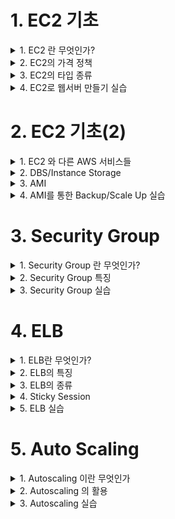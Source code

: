 
# 1. EC2 기초 

<details> <summary> 1. EC2 란 무엇인가? </summary>

## 1. EC2 란 무엇인가?

### 용어
- Elastic Compute Cloud 

### 정의
- Amazon Elastic Compush Cloud(EC2)는 안전하고 크기 조정이 가능한 컴퓨팅 파워를 클라우드에서 제공하는 웹 서비스이다.
- 개발자가 더 쉽게 웹 규모의 클라우드 컴퓨팅 작업을 할 수 있도록 설계되었다.
- Amazon EC2의 간단한 웹 서비스 인터페이스를 통해 간단하고 필요한 용량을 얻고 구성할 수 있다.
- 컴퓨팅 리소스에 대한 포괄적인 제어권을 제공하며, Amazon의 검증된 컴퓨팅 인프라에서 실행할 수 있다. 

### 특징
- 새로운 서버 인스턴스를 획득하고 부팅하는 데 필요한 시간을 단 몇 분으로 단축하므로 컴퓨팅 요구 사항의 변화에 따라 신속하게 용량을 확장하거나 축소할 수 있다.
- 실제 사용한 만큼만 요금을 지불하면 되므로, 컴퓨팅 비용이 절약된다.
- 개발자가 장애에 대한 복원력이 뛰어나고 일반적인 오류 상황에 영향을 받지 않는 애플리케이션을 구축할 수 있도록 도구를 제공한다.


</details>

<details> <summary> 2. EC2의 가격 정책 </summary>

## 2. EC2의 가격 정책

### On-Demand
- 실행하는 인스턴스에 따라 시간 또는 초당 컴퓨팅 파워로 측정된 가격을 지불
  - 약정은 필요 없음
  - 장기적인 수요 예측이 힘들거나 유연하게 EC2를 사용하고 싶을 때
  - 한번 써보고 싶을 때 

### Spot Instance
- 경매 형식으로 시장에 남는 인스턴스를 저렴하게 구매해서 쓰는  방식 
  - 최대 90%정도 저렴
  - 단 언제 도로 내주어야 할지 모름
  - 시작 종료가 자유롭거나 추가적인 컴퓨팅 파워가 필요한 경우 

### 예약 인스턴스(Reserved Instance-RI)
- 미리 일정 기간(1년~3년) 약정해서 쓰는 방식
  - 최대 75%까지 저렴 (On-Demand에 비해서)
  - 수요 예측이 확실할 때
  - 총 비용을 절감하기 위해 어느정도 기간의 약정이 가능한 사용자

### 전용 호스트(Dedicated)
- 실제 물리적인 서버를 임대하는 방식
  - 라이선스 이슈(Windows Server등)
  - 규정에 따라 필요한 경우 



</details>

<details> <summary> 3. EC2의 타입 종류 </summary>

## 3. EC2의 타입 종류

![image](https://user-images.githubusercontent.com/28394879/136486505-60bb1b4e-51f7-47c8-bbc6-681d39df87dd.png)


</details>

<details> <summary> 4. EC2로 웹서버 만들기 실습 </summary>

## 4. EC2로 웹서버 만들기 실습 

### EC2 만들기
- EC2 설정하기 -> AMI, 타입, 세부설정, 보안그룹, 키 발급
- 실행


**상세 방법**
1. aws 홈페이지 접속
2. 서비스 
3. EC2 
4. 인스턴스 시작 
5. Amazon Linux 2 AMI (HVM), SSD Volume Type(x86) 선택 
6. 프리티어 사용가능 선택, 다음: 인스턴스 세부 정보 구성 클릭 
7. 서브넷 설정 후 다음: 스토리지 추가 클릭
![image](https://user-images.githubusercontent.com/28394879/136487665-d746c5e5-c894-4719-83f1-cad9bfcdbacf.png)


8. 볼륨 유형 선택후 다음: 태그 추가 클릭
![image](https://user-images.githubusercontent.com/28394879/136487835-473944a6-53e6-4de0-9bb4-e68ba2aed85c.png)



9. 태그 설정 후 다음: 보안그룹 구성 클릭
![image](https://user-images.githubusercontent.com/28394879/136489136-a41f5e89-b804-4738-996d-9b83b250cc6d.png)

10. 보안그룹 설정 후 검토 및 시작 클릭
![image](https://user-images.githubusercontent.com/28394879/136489337-1289fbbb-23a4-47e1-80f9-b26b8778e540.png)


11. 범용(SSD)에서 부팅을 마그네틱을 이 인스턴스의 부트 볼륨으로 계속 사용 클릭 후 다음 
12. 시작하기 클릭
13. 새 키페어 다운로드 후 인스턴스 시작 
![image](https://user-images.githubusercontent.com/28394879/136489509-f63cd8c7-74a8-443f-abf7-e9625acb8d3d.png) 


### EC2에 접속
- Putty Gen을 통해 PPK파일 만들기
- Putty를 통해 접속하기
- FileZila를 통해 FTP 접속하기

```
chmod 400 lecture-test.pem
ssh -i "lecture-test.pem" ec2-user@ec2-{ip}.us-east-2.compute.amazonaws.com
```


### 웹서버 설치 및 구동
- Yum을 통해 아파치 설치
- Httpd 서비스 등록
- 새로운 인트로 페이지 생성

```
sudo -s
yum install httpd -y
service httpd start
chkconfig httpd on
cd /var/www/html
vi index.html
```

- index.html 파일 완성 후 http://{ip}/ 로 결과 확인



</details>



# 2. EC2 기초(2) 

<details> <summary> 1. EC2 와 다른 AWS 서비스들 </summary>

## 1. EC2 와 다른 AWS 서비스들

![image](https://user-images.githubusercontent.com/28394879/136922152-6d6d9a9b-6c72-476c-aecf-0f2f8e293f04.png)

</details>

<details> <summary> 2. DBS/Instance Storage </summary>

## 2. DBS/Instance Storage

### 용어 
- Elastic Block Store

### 정의 
- Amazon Elastic Block Store(EBS)는 AWS 클라우드의 Amazon EC2 인스턴스에 사용할 영구 블록 스토리지 볼륨을 제공한다.
- 각 Amazon EBS 볼륨은 가용 영역 내에 자동으로 뽁제되어 구성요소 장애로부터 보호해주고, 고가용성 및 내구성을 제공한다.
- Amazon EBS 볼륨은 워크로드 실행에 필요한 지연 시간이 잛고 일관된 성능을 제공한다.
- Amazon EBS를 사용하면 단 몇 분 내에 사용량을 많게 또는 적게 확장할 수 있으며, 프로비저닝한 부분에 대해서만 저렴한 비용을 지불한다.

![image](https://user-images.githubusercontent.com/28394879/136925202-f5785c89-9377-43ee-8fc2-45bbb47e424d.png)
- EBS Based: 반 영구적인 파일의 저장 가능
  - Snapshot 가능
  - 인스턴스 업그레이드 가능
  - STOP이 가능함
- Instance Store: 휘발성이나 빠른 방식
  - 빠르지만 저장이 필요 없는 경우
  - Stop이 불가능함 



</details>

<details> <summary> 3. AMI </summary>

## 3. AMI

### 용어
- Amazon Machine Image

### 정의
- Amazon 머신 이미지(AMI)는 인스턴스를 시작하는데 필요한 정보를 제공한다.
- 인스턴스를 시작할 때 AMI를 지정해야 한다.
- 동일한 구성의 인스턴스가 여러 개 필요할 때는 한 AMI에서 여러 인스턴스를 시작할 수 있다.
- 서로 다른 구성의 인스턴스가 필요할 때는 다양한 AMI를 사용하여 인스턴스를 시작하면 된다. 

### 특징

![image](https://user-images.githubusercontent.com/28394879/136926299-e8917a9f-404e-4a96-b485-c6722d608950.png)
- AMI는 다음을 포함한다
  - 1개 이상의 EBS 스냅샷 또는, 인스턴스 저장 지원 AMI의 경우, 인스턴스의 루트 볼륨에 대한 템플릿(예: 운영체제, 애플리케이션 서버, 애플리케이션)
  - AMI를 사용하여 인스턴스를 시작할 수 있는 AWS 계정을 제어하는 시작 권한
  - 시작될 때 인스턴스에 연결할 볼륨을 지정하는 블록 디바이스 매핑 




</details>

<details> <summary> 4. AMI를 통한 Backup/Scale Up 실습 </summary>

## 4. AMI를 통한 Backup/Scale Up 실습

### AMI 만들기
- 현재 EC2의 AMI를 만들어 Backup하기

1. 이미지 생성 버튼 
![image](https://user-images.githubusercontent.com/28394879/136926967-9a4d113a-a2c0-4e6d-bfd1-7339dd3f4651.png)

2. 입력 후 생성 
![image](https://user-images.githubusercontent.com/28394879/136927295-177b0a95-9bfd-4b3c-8a21-e28f47daeb92.png)




### 새로운 EC2 실행하기
- 기존의 EC2보다 더 좋은 성능의 EC2를 기존의 AMI로 실행하기

1. AMI 탭 클릭
2. 사용할 AMI이미지 선택 후 시작하기 버튼 
![image](https://user-images.githubusercontent.com/28394879/136928114-47a15a1f-d595-4785-a2de-b33191e3c0a6.png)

3. 원하는 인스턴스 종류 선택후 다음
![image](https://user-images.githubusercontent.com/28394879/136928252-5806df8e-6f9d-4a2b-b96c-d626aac85013.png)

4. 인스턴스 구성은 지금은 따로안하고 다음:스토리지 추가 버튼 클릭
5. 다음:태그 추가 버튼 클릭
6. 태그 추가 후 다음:보안 그룹 구성 버튼 클릭
![image](https://user-images.githubusercontent.com/28394879/136928697-2aec2eb2-5b30-4f46-b82f-fd65f7aedf0b.png)
7. 기존 보안 그룹 선택 후 검토 및 시작 
![image](https://user-images.githubusercontent.com/28394879/136928831-d19dd3ac-a0dc-4744-ab7b-eb7becef8d8d.png)

8. 범용 SSD 에서 부팅 설정 후 다음
![image](https://user-images.githubusercontent.com/28394879/136928967-24269dd7-d423-433d-ae56-7a0de6636f65.png)

9. 시작하기 버튼 클릭 

10. 기존 키페어 선택 후 인스턴스 시작
![image](https://user-images.githubusercontent.com/28394879/136929153-05fe4144-8d2a-433f-8657-adbdc16b45da.png)

11. 기존 인스턴스 종료
![image](https://user-images.githubusercontent.com/28394879/136929511-70db58ac-c364-4b0f-90bf-3cd67d7049ec.png)


### 동작 확인하기 
- 새로운 인스턴스의 아이피로 접속해보면 이전에 만들어 두었던 helloworld apache 서버가 잘 동작 하는 것을 알 수 있다.

</details>


# 3. Security Group

<details> <summary> 1. Security Group 란 무엇인가? </summary>

## 1. Security Group 란 무엇인가?

![image](https://user-images.githubusercontent.com/28394879/136934211-085a6871-2ff6-423d-b208-88e55945c45f.png)

- 보안그룹은 인스턴스에 대한 인바운드 및 아웃바운드 트래픽을 제어하는 가상 방화벽 역할을 한다.
- VPC에서 인스턴스를 시작 할 때 최대 5개의 보안 그룹에 인스턴스를 할당할 수 있다.
- 보안 그룹은 **서브넷 수준이 아니라 인스턴스 수준에서 작동**하므로 VPC에 있는 서브넷의 각 인스턴스를 서로 다른 보안 그룹 세트에 할당할 수 있다.
- 시작 할 때 특정 그룹을 지정하지 않으면 인스턴스가 자동으로 VPC의 기본 보안 그룹에 할당된다.

</details>

<details> <summary> 2. Security Group 특징 </summary>

## 2. Security Group 특징

- 보안 장치
  - Network Access List(NACL)와 함께 방화벽의 역할을 하는 서비스
- Port 허용
  - 트래픽이 지나갈 수 있는 Port와 Source를 설정 가능
  - Deny는 불가능 -> NACL 로 가능 
- 인스턴스 단위
  - 하나의 인스턴스에 하나 이상의 SG설정 가능
  - NACL의 경우 서브넷 단위
  - 설정된 Instance는 설정한 모든 SG의 룰을 적용 받음


![image](https://user-images.githubusercontent.com/28394879/136935520-e5b45cb7-28e1-48e6-863f-02572c399284.png)

- 설정된 모든 룰을 사용해서 필터링
  - NACL의 경우 적용된 룰의 순서대로 필터링 
- Stateful  
  - Inbound로 들어온 트래픽이 별 다른 Outbound 설정 없이 나갈 수 있음
  - NACL은 Stateless

![image](https://user-images.githubusercontent.com/28394879/136936301-7550285b-8c2a-4428-9414-d4072812e38b.png)

![image](https://user-images.githubusercontent.com/28394879/136936510-05742607-16dc-4031-b1b4-972aa13cad5e.png)

</details>

<details> <summary> 3. Security Group 실습 </summary>

## 3. Security Group 실습

- Security Group 생성하기
  - 여러 포트와 소스를 지정해서 만들기
- 기존의 적용된 SG를 새로운 SG로 대체하기
  - 기존의 EC2의 환경에서 어떻게 변화되었는지 확인 

1. 인스턴스 시작하기
2. 나의 AMI 선택 
3. 인스턴스 유형 t2.micro선택
4. 다음: 스토리지 추가 버튼 클릭
5. GIB 10으로 설정후 다음:태그 추가 버튼 클릭
6. Name: lecture-test 태그추가 후 다음:보안 그룹 구성 버튼 클릭 
7. 보안그룹 구성
![image](https://user-images.githubusercontent.com/28394879/136937587-a4f8a115-07da-412d-8b5a-8147f9c66cfa.png)
8. 시작하기
9. 기존 키 페어 선택 후 인스턴스 시작 

### 아웃바운드 실습 
1. 아웃바운드 규칙 
![image](https://user-images.githubusercontent.com/28394879/136938194-a360f828-9999-4a88-9ff0-0190804c89e4.png)
2.  Edit outbound rules 버튼 클릭
3.  기존에 있는 outbound 삭제 후 규칙저장
4.  lecture-test2 ip로 접속해보았지만 아웃바운드 규칙이 없음에도 불구하고 접속 이 잘 됨 ==> stateful 특징 덕분에 


### 인바운드 실습
1. 보안그룹 -> 인바운드 규칙 
2. Edit inbound rules 버튼 클릭
3. SSH 제외한 모든 inbound 제거 후 규칙저장
4. lecture-test2 ip로 접속해보았지만, 접속이 안되는것을 알 수 있음




</details>


# 4. ELB

<details> <summary> 1. ELB란 무엇인가? </summary>

## 1. ELB란 무엇인가?
![image](https://user-images.githubusercontent.com/28394879/137287365-896396b6-3eca-4894-afd1-6c1750340e39.png)

### 용어 
- Elastic Load Balancer

### 정의
- Elastic Load Balancing은 들어오는 애플리케이션 트래픽을 Amazon EC2 인스턴스, 컨테이너, IP 주소, Lambda 함수와 같은 여러 대상에 자동으로 분산시킨다.
- Elastic Load Balancing은 단일 가용 영역 또는 여러 가용 영역에서 다양한 애플리케이션 부하를 처리할 수 있다.
- Elastic Load Balancing이 제공하는 세 가지 로드 밸런서는 모두 애플리케이션의 내결함성에 필요한 **고가용성, 자동 확장/축소, 강력한 보안**을 갖추고 있다.

### Vertical Scale
![image](https://user-images.githubusercontent.com/28394879/137288267-d5a5a8b8-4907-44d1-9bcd-12a13be07bf1.png)

![image](https://user-images.githubusercontent.com/28394879/137288362-b1ce0bd9-4d9a-44b2-a8ee-ed6b544915a2.png)

### Horizontal Scale
![image](https://user-images.githubusercontent.com/28394879/137288510-7d1db362-be70-4dce-b59e-9c5bfe216d33.png)

![image](https://user-images.githubusercontent.com/28394879/137288634-1ed44f9c-a25e-41b1-a928-b698d694d0c2.png)


</details>

<details> <summary> 2. ELB의 특징 </summary>

## 2. ELB의 특징

- IP가 지속적으로 바뀜
  - 지속적으로 IP 주소가 바뀜
  - 따라서 도메인 기반으로 사용해야 함
- Health Check
  - 직접 트래픽을 발생시켜 Instance가 살아있는지를 체크함
  - InService, OutofService 두가지 상태로 나누어짐 
- 3가지 종류가 존재함
  - Application Load Balancer
  - Network Load Balancer
  - Classic Load Balancer



</details>

<details> <summary> 3. ELB의 종류 </summary>

## 3. ELB의 종류

### Application Load Balancer
- Application Level
- "똑똑한 놈"

### Network Load Balancer
- "빠른놈"
- Elastic IP 할당 가능 

### Classic Load Balancer
- "옛날놈"
- 요즘은 잘 안씀 


</details>

<details> <summary> 4. Sticky Session </summary>

## 4. Sticky Session

![image](https://user-images.githubusercontent.com/28394879/137290519-58ba8dec-02b3-400a-8973-20412d1fcc0b.png)
- 2개이상의 Instance가 있다고 했을때 A Instance의 웹서버에 로그인을하면 Session이 하나 발급될 것이다.
- 그런데, 한번더 요청을 했을때 B Instance의 웹서버에 요청하느라 Session이 없어 재로그인을 하라고 요청을 할 것이다.
- 이 것을 방지하기 위해 나온 것이 Sticky Session이다.
- Sticky Session은 사용자마다 어떤 인스턴스에 접근했는지를 저장해두고 다음번의 요청시에 해당하는 인스턴스로 접속할 수 있도록 해주는 것이다.





</details>

<details> <summary> 5. ELB 실습 </summary>

## 5. ELB 실습

- 2개의 다른 AZ에 웹서버 생성하기
  - 2개의 웹서버를 생성하고 각각 AZ를 알 수 있도록 내용을 표시
- Application LoadBalancer를 적용해 트래픽이 분산되는지 확인하기
  - 매번 갱신때마다 다른 AZ로 표시되는지 확인하기
- Sticky Session 확인
  - Sticky Session이 동작하는지 확인하기 


1. 인스턴스 시작
2. 나의 AMI중에 lecture-test 선택
3. t2.micro InstanceType 선택
4. 서브넷설정을 2a로 설정
5. 태그 Name: InstanceA
6. 보안그룹 까지 다음
7. lecture-test 보안그룹 선택
8. "마그네틱을 이 인스턴스의 부트 볼륨으로 계속 사용" 선택
9. 1~7번 한번더 반복해서 서브넷설정을 2c로 새로 인스턴스 생성 
10. InstanceA, InstanceC 에 각각 접속해서 /var/www/html/index.html을 I am instance A, I am instance C로 변경 
11. 로드밸런서 -> Load balancer 생성 
12. Application Load Balancer Create 
13. 이름, Network mapping 설정 
![image](https://user-images.githubusercontent.com/28394879/137293757-1e2c63e0-33f1-4016-b25d-54389c486b4e.png)

14. Security groups 설정
![image](https://user-images.githubusercontent.com/28394879/137294000-9675bd37-49e6-41eb-8549-705f491bc18f.png)


15. Listeners and routing에서 Create target group버튼 클릭
16. Basic configuration (사진은 잘못됐고, Target Type을 Instance로 해야됨)
![image](https://user-images.githubusercontent.com/28394879/137294674-2f4f9d1a-7db9-4228-89aa-afecf7d2c530.png)

17. Health checks
![image](https://user-images.githubusercontent.com/28394879/137294844-cae94995-fe02-4fa7-8959-29913f264fa5.png)

18. target을 instanceA,C 으로 등록

19. 방금 만든 target group 선택후 create Load balancer
20. 로드밸런서의 DNS이름으로 접속 시도 -> A, C 계속 번갈아 뜨는것을 확인 

21. 대상 그룹에서 방금 지정한 lecture-test2 그룹에서 Attribute선택
22. Attribute Edit
23. Stickiness enable 후 저장 
![image](https://user-images.githubusercontent.com/28394879/137296411-f7e0673e-0d49-4b22-9e0b-f26a3e73caea.png)
24. DNS로 접속해보면 10초동안은 같은 서버로 접속되는것을 확인








</details>




# 5. Auto Scaling

<details> <summary> 1. Autoscaling 이란 무엇인가 </summary>

## 1. Autoscaling 이란 무엇인가

- AWS Auto Scaling은 애플리케이션을 모니터링하고 용량을 자동으로 조정하여, **최대한 저렴한 비용으로 안정적**이고 예측 가능한 성능을 유지한다.
- AWS Auto Scaling을 사용하면 몇 분 만에 손쉽게 여러 서비스 전체에서 여러 리소스에 대해 애플리케이션 규모 조정을 설정 할 수 있다.

![image](https://user-images.githubusercontent.com/28394879/137873154-df8c7c15-d8a4-4c0c-9d71-2387331edfd4.png)


</details>

<details> <summary> 2. Autoscaling 의 활용 </summary>

## 2. Autoscaling 의 활용

- 최소한의 인스턴스 사용
- 원하는 만큼의 인스턴스 개수를 목표로 유지
- 최대 인스턴스 개수 이하로 인스턴스를 유지
- Availability Zone 에 골고루 분산될 수 있도록 인스턴스를 분배
- 항상 서비스가 유지될 수 있는 인스턴스를 확보 

### EC2 Auto Scaling의 구성
- Launch Configuration: 무엇을 어떻게 실행시킬 것인가?
  - EC2의 타입, 사이즈
  - AMI
  - Security Group, Key, IAM
  - User Data
- Monitoring: 언제 실행시킬 것인가? + 상태 확인
  - 예: CPU 점유율이 일정 %을 넘어섰을 때 추가로 실행 or 2개 이상이 필요한 스택에서 EC2 하나가 죽었을 때
  - Cloud Watch (And/Or) ELB 와 연계
- Desired Capacity: **얼만큼** 실행 시킬 것인가?
  - 예: 최소 1개 ~ 최대 3개
- Lifecycle Hook: 인스턴스 시작/종료 시 Callback
  - 다른 서비스와 연계하여 전/후 처리 가능 -> CloudWatch Event/SNS/SQS
  - Terminating: wait/Terminating: Proceed 상태로 전환
  - 기본 3600초 동안 기다림 ( 기다리는 동안 이미지 백업이나 로그 백업 등의 작업을 할 수 있게끔 )

### EC2 Auto Scaling의 순서도
![image](https://user-images.githubusercontent.com/28394879/137876824-8fb023db-f32b-4959-93c4-a1c930bf792f.png)


</details>

<details> <summary> 3. Autoscaling 실습 </summary>

## 3. Autoscaling 실습

- Auto Scaling group 생성
  - Launch Configuration(web서버) 및 Capacity 설정
- 인스턴스 변화에 따른 Autoscaling 적용 확인
  - 인스턴스가 종료되었을 때 어떻게 변화하는지 확인 


### 1. IAM 생성
1. IAM 서비스 
2. 액세스 관리 -> 역할 
3. 역할 만들기 
4. EC2 클릭 후 다음
5. 정책 필터에 "S3" 검색 후 "AmazonS3FullAccess" 선택 후 다음
6. 태그 "purpose : lecture_as_test" 생성 후 다음 
7. 역할이름: s3_fullaccess_as_test, 역할설명: 역할이름과 동일 입력 후 만들기 


### 2. S3 버킷 생성 
1. S3 서비스 
2. 버킷 -> 버킷 만들기 
3. 버킷이름: 맘대로 ( 글로벌한 유니크한 이름이라서 각자 지으면됨: skd-dte-as-test ) 지정 후 생성 
4. 생성된 버킷 클릭
5. 업로드 -> index.html 업로드 

</details>